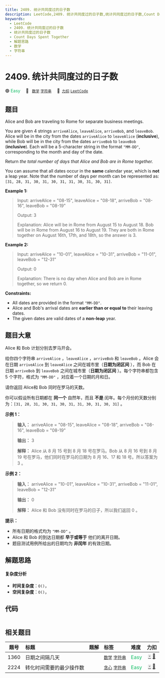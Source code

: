 ```yaml
---
title: 2409. 统计共同度过的日子数
description: LeetCode,2409. 统计共同度过的日子数,统计共同度过的日子数,Count Days Spent Together,解题思路,数学,字符串
keywords:
  - LeetCode
  - 2409. 统计共同度过的日子数
  - 统计共同度过的日子数
  - Count Days Spent Together
  - 解题思路
  - 数学
  - 字符串
---
```


# 2409. 统计共同度过的日子数

🟢 <font color=#15bd66>Easy</font>&emsp; 🔖&ensp; [`数学`](/tag/math.md) [`字符串`](/tag/string.md)&emsp; 🔗&ensp;[`力扣`](https://leetcode.cn/problems/count-days-spent-together) [`LeetCode`](https://leetcode.com/problems/count-days-spent-together)

## 题目

Alice and Bob are traveling to Rome for separate business meetings.

You are given 4 strings `arriveAlice`, `leaveAlice`, `arriveBob`, and
`leaveBob`. Alice will be in the city from the dates `arriveAlice` to
`leaveAlice` (**inclusive**), while Bob will be in the city from the dates
`arriveBob` to `leaveBob` (**inclusive**). Each will be a 5-character string
in the format `"MM-DD"`, corresponding to the month and day of the date.

Return _the total number of days that Alice and Bob are in Rome together._

You can assume that all dates occur in the **same** calendar year, which is
**not** a leap year. Note that the number of days per month can be represented
as: `[31, 28, 31, 30, 31, 30, 31, 31, 30, 31, 30, 31]`.



**Example 1:**

> Input: arriveAlice = "08-15", leaveAlice = "08-18", arriveBob = "08-16", leaveBob = "08-19"
> 
> Output: 3
> 
> Explanation: Alice will be in Rome from August 15 to August 18. Bob will be in Rome from August 16 to August 19. They are both in Rome together on August 16th, 17th, and 18th, so the answer is 3.

**Example 2:**

> Input: arriveAlice = "10-01", leaveAlice = "10-31", arriveBob = "11-01", leaveBob = "12-31"
> 
> Output: 0
> 
> Explanation: There is no day when Alice and Bob are in Rome together, so we return 0.

**Constraints:**

  * All dates are provided in the format `"MM-DD"`.
  * Alice and Bob's arrival dates are **earlier than or equal to** their leaving dates.
  * The given dates are valid dates of a **non-leap** year.


## 题目大意

Alice 和 Bob 计划分别去罗马开会。

给你四个字符串 `arriveAlice` ，`leaveAlice` ，`arriveBob` 和 `leaveBob` 。Alice 会在日期
`arriveAlice` 到 `leaveAlice` 之间在城市里（**日期为闭区间** ），而 Bob 在日期 `arriveBob` 到
`leaveBob` 之间在城市里（**日期为闭区间** ）。每个字符串都包含 5 个字符，格式为 `"MM-DD"` ，对应着一个日期的月和日。

请你返回 Alice和 Bob 同时在罗马的天数。

你可以假设所有日期都在 **同一个**  自然年，而且 **不是**  闰年。每个月份的天数分别为：`[31, 28, 31, 30, 31, 30,
31, 31, 30, 31, 30, 31]` 。



**示例 1：**

> 
> 
> 
> 
> 
> **输入：** arriveAlice = "08-15", leaveAlice = "08-18", arriveBob = "08-16", leaveBob = "08-19"
> 
> **输出：** 3
> 
> **解释：** Alice 从 8 月 15 号到 8 月 18 号在罗马。Bob 从 8 月 16 号到 8 月 19 号在罗马，他们同时在罗马的日期为 8 月 16、17 和 18 号。所以答案为 3 。
> 
> 

**示例 2：**

> 
> 
> 
> 
> 
> **输入：** arriveAlice = "10-01", leaveAlice = "10-31", arriveBob = "11-01", leaveBob = "12-31"
> 
> **输出：** 0
> 
> **解释：** Alice 和 Bob 没有同时在罗马的日子，所以我们返回 0 。
> 
> 



**提示：**

  * 所有日期的格式均为 `"MM-DD"` 。
  * Alice 和 Bob 的到达日期都 **早于或等于** 他们的离开日期。
  * 题目测试用例所给出的日期均为 **非闰年** 的有效日期。


## 解题思路

#### 复杂度分析

- **时间复杂度**：`O()`，
- **空间复杂度**：`O()`，

## 代码

```javascript

```

## 相关题目

<!-- prettier-ignore -->
| 题号 | 标题 | 题解 | 标签 | 难度 | 力扣 |
| :------: | :------ | :------: | :------ | :------ | :------: |
| 1360 | 日期之间隔几天 |  |  [`数学`](/tag/math.md) [`字符串`](/tag/string.md) | <font color=#15bd66>Easy</font> | [🀄️](https://leetcode.cn/problems/number-of-days-between-two-dates) [🔗](https://leetcode.com/problems/number-of-days-between-two-dates) |
| 2224 | 转化时间需要的最少操作数 |  |  [`贪心`](/tag/greedy.md) [`字符串`](/tag/string.md) | <font color=#15bd66>Easy</font> | [🀄️](https://leetcode.cn/problems/minimum-number-of-operations-to-convert-time) [🔗](https://leetcode.com/problems/minimum-number-of-operations-to-convert-time) |